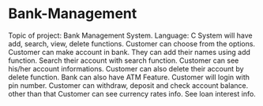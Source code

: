 # Bank-Management
Topic of project: Bank Management System.
Language: C
System will have add, search, view, delete functions. Customer can choose from the options. Customer can make account in bank. They can add their names using add function. Search their account with search function. Customer can see his/her account informations. Customer can also delete their account by delete function. Bank can also have ATM Feature. Customer will login with pin number. Customer can withdraw, deposit and check account balance. other than that Customer can see currency rates info. See loan interest info. 
